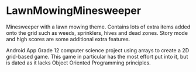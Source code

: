 # LawnMowingMinesweeper
Minesweeper with a lawn mowing theme. Contains lots of extra items added onto the grid such as weeds, sprinklers, hives and dead zones. Story mode and high scores are some additional extra features.

Android App
Grade 12 computer science project using arrays to create a 2D grid-based game. This game in particular has the most effort put into it, but is dated as it lacks Object Oriented Programming principles.
